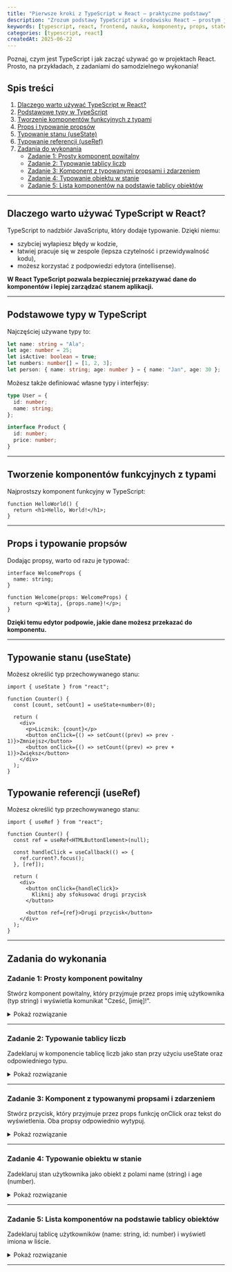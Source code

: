 ```yaml
---
title: "Pierwsze kroki z TypeScript w React – praktyczne podstawy"
description: "Zrozum podstawy TypeScript w środowisku React – prostym językiem i na praktycznych przykładach."
keywords: [typescript, react, frontend, nauka, komponenty, props, state, kurs]
categories: [typescript, react]
createdAt: 2025-06-22
---
```


Poznaj, czym jest TypeScript i jak zacząć używać go w projektach React. Prosto, na przykładach, z zadaniami do samodzielnego wykonania!

## Spis treści

1. [Dlaczego warto używać TypeScript w React?](#dlaczego-warto-używać-typescript-w-react)
2. [Podstawowe typy w TypeScript](#podstawowe-typy-w-typescript)
3. [Tworzenie komponentów funkcyjnych z typami](#tworzenie-komponentów-funkcyjnych-z-typami)
4. [Props i typowanie propsów](#props-i-typowanie-propsów)
5. [Typowanie stanu (useState)](#typowanie-stanu-usestate)
6. [Typowanie referencji (useRef)](#typowanie-referencji-useref)
7. [Zadania do wykonania](#zadania-do-wykonania)
   - [Zadanie 1: Prosty komponent powitalny](#zadanie-1-prosty-komponent-powitalny)
   - [Zadanie 2: Typowanie tablicy liczb](#zadanie-2-typowanie-tablicy-liczb)
   - [Zadanie 3: Komponent z typowanymi propsami i zdarzeniem](#zadanie-3-komponent-z-typowanymi-propsami-i-zdarzeniem)
   - [Zadanie 4: Typowanie obiektu w stanie](#zadanie-4-typowanie-obiektu-w-stanie)
   - [Zadanie 5: Lista komponentów na podstawie tablicy obiektów](#zadanie-5-lista-komponentów-na-podstawie-tablicy-obiektów)

---

## Dlaczego warto używać TypeScript w React?

TypeScript to nadzbiór JavaScriptu, który dodaje typowanie. Dzięki niemu:

- szybciej wyłapiesz błędy w kodzie,
- łatwiej pracuje się w zespole (lepsza czytelność i przewidywalność kodu),
- możesz korzystać z podpowiedzi edytora (intellisense).

**W React TypeScript pozwala bezpieczniej przekazywać dane do komponentów i lepiej zarządzać stanem aplikacji.**

---

## Podstawowe typy w TypeScript

Najczęściej używane typy to:

```ts
let name: string = "Ala";
let age: number = 25;
let isActive: boolean = true;
let numbers: number[] = [1, 2, 3];
let person: { name: string; age: number } = { name: "Jan", age: 30 };
```

Możesz także definiować własne typy i interfejsy:

```ts
type User = {
  id: number;
  name: string;
};

interface Product {
  id: number;
  price: number;
}
```

---

## Tworzenie komponentów funkcyjnych z typami

Najprostszy komponent funkcyjny w TypeScript:

```tsx
function HelloWorld() {
  return <h1>Hello, World!</h1>;
}
```

---

## Props i typowanie propsów

Dodając propsy, warto od razu je typować:

```tsx
interface WelcomeProps {
  name: string;
}

function Welcome(props: WelcomeProps) {
  return <p>Witaj, {props.name}!</p>;
}
```

**Dzięki temu edytor podpowie, jakie dane możesz przekazać do komponentu.**

---

## Typowanie stanu (useState)

Możesz określić typ przechowywanego stanu:

```tsx
import { useState } from "react";

function Counter() {
  const [count, setCount] = useState<number>(0);

  return (
    <div>
      <p>Licznik: {count}</p>
      <button onClick={() => setCount((prev) => prev - 1)}>Zmniejsz</button>
      <button onClick={() => setCount((prev) => prev + 1)}>Zwiększ</button>
    </div>
  );
}
```

## Typowanie referencji (useRef)

Możesz określić typ przechowywanego stanu:

```tsx
import { useRef } from "react";

function Counter() {
  const ref = useRef<HTMLButtonElement>(null);

  const handleClick = useCallback(() => {
    ref.current?.focus();
  }, [ref]);

  return (
    <div>
      <button onClick={handleClick}>
        Kliknij aby sfokusować drugi przycisk
      </button>

      <button ref={ref}>Drugi przycisk</button>
    </div>
  );
}
```

---

## Zadania do wykonania

### Zadanie 1: Prosty komponent powitalny

Stwórz komponent powitalny, który przyjmuje przez props imię użytkownika (typ string) i wyświetla komunikat "Cześć, [imię]!".

<details>
  <summary>
    <span>Pokaż rozwiązanie</span>
  </summary>

```tsx
type WelcomeProps = {
  name: string;
};

const Welcome = ({ name }: WelcomeProps) => <p>Cześć, {name}!</p>;
```

</details>

---

### Zadanie 2: Typowanie tablicy liczb

Zadeklaruj w komponencie tablicę liczb jako stan przy użyciu useState oraz odpowiedniego typu.

<details>
  <summary>
    <span>Pokaż rozwiązanie</span>
  </summary>

```tsx
import { useState } from "react";

const NumbersComponent = () => {
  const [numbers, setNumbers] = useState<number[]>([1, 2, 3]);
  return <div>{numbers.join(", ")}</div>;
};
```

</details>

---

### Zadanie 3: Komponent z typowanymi propsami i zdarzeniem

Stwórz przycisk, który przyjmuje przez props funkcję onClick oraz tekst do wyświetlenia. Oba propsy odpowiednio wytypuj.

<details>
  <summary>
    <span>Pokaż rozwiązanie</span>
  </summary>

```tsx
type ButtonProps = {
  label: string;
  onClick: () => void;
};

const CustomButton = ({ label, onClick }: ButtonProps) => (
  <button onClick={onClick}>{label}</button>
);
```

</details>

---

### Zadanie 4: Typowanie obiektu w stanie

Zadeklaruj stan użytkownika jako obiekt z polami name (string) i age (number).

<details>
  <summary>
    <span>Pokaż rozwiązanie</span>
  </summary>

```tsx
import { useState } from "react";

type User = {
  name: string;
  age: number;
};

const UserComponent = () => {
  const [user, setUser] = useState<User>({ name: "Anna", age: 28 });

  return (
    <div>
      {user.name}, wiek: {user.age}
    </div>
  );
};
```

</details>

---

### Zadanie 5: Lista komponentów na podstawie tablicy obiektów

Zadeklaruj tablicę użytkowników (name: string, id: number) i wyświetl imiona w liście.

<details>
  <summary>
    <span>Pokaż rozwiązanie</span>
  </summary>

```tsx
type User = {
  id: number;
  name: string;
};

const users: User[] = [
  { id: 1, name: "Kasia" },
  { id: 2, name: "Marek" },
];

const UserTile = (props: { user: User }) => <li>{props.user.name}</li>;

const UserList = () => (
  <ul>
    {users.map((user) => (
      <UserTile key={user.id} user={user} />
    ))}
  </ul>
);
```

</details>

---
